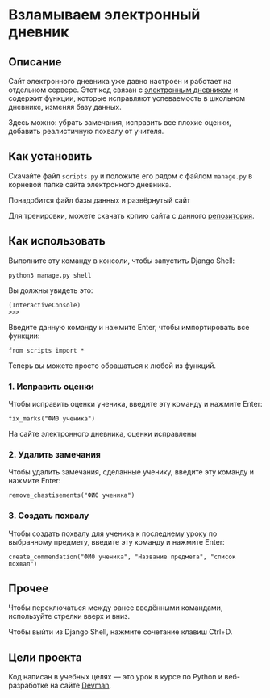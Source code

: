 # Взламываем электронный дневник

## Описание

Сайт электронного дневника уже давно настроен и работает на отдельном сервере.
Этот код связан с [электронным дневником](https://github.com/devmanorg/e-diary) и содержит функции, которые исправляют успеваемость в школьном дневнике, изменяя базу данных. 

Здесь можно: убрать замечания, исправить все плохие оценки, добавить реалистичную похвалу от учителя.

## Как установить

Скачайте файл `scripts.py` и положите его рядом с файлом `manage.py` в корневой папке сайта электронного дневника.

Понадобится файл базы данных и развёрнутый сайт

Для тренировки, можете скачать копию сайта с данного [репозитория](https://github.com/devmanorg/e-diary).

## Как использовать

Выполните эту команду в консоли, чтобы запустить Django Shell:

```
python3 manage.py shell
```

Вы должны увидеть это:

```
(InteractiveConsole)
>>>
``` 

Введите данную команду и нажмите Enter, чтобы импортировать все функции:

```
from scripts import *
```

Теперь вы можете просто обращаться к любой из функций.

### 1. Исправить оценки

Чтобы исправить оценки ученика, введите эту команду и нажмите Enter:

```
fix_marks("ФИ0 ученика")
```
На сайте электронного дневника, оценки исправлены

### 2. Удалить замечания
Чтобы удалить замечания, сделанные ученику, введите эту команду и нажмите Enter:

```
remove_chastisements("ФИ0 ученика")
```
### 3. Создать похвалу
Чтобы создать похвалу для ученика к последнему уроку по выбранному предмету, введите эту команду и нажмите Enter:
```
create_commendation("ФИ0 ученика", "Название предмета", "список похвал")
```
## Прочее
Чтобы переключаться между ранее введёнными командами, используйте стрелки вверх и вниз.

Чтобы выйти из Django Shell, нажмите сочетание клавиш Ctrl+D.

## Цели проекта

Код написан в учебных целях — это урок в курсе по Python и веб-разработке на сайте [Devman](https://dvmn.org/).
